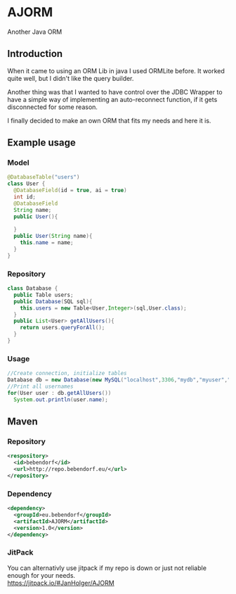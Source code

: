 # AJORM
Another Java ORM

## Introduction
When it came to using an ORM Lib in java I used ORMLite before. It worked quite well, but I didn't like the query builder.

Another thing was that I wanted to have control over the JDBC Wrapper to have a simple way of implementing an auto-reconnect function, if it gets disconnected for some reason. 

I finally decided to make an own ORM that fits my needs and here it is.

## Example usage

### Model
```java
@DatabaseTable("users")
class User {
  @DatabaseField(id = true, ai = true)
  int id;
  @DatabaseField
  String name;
  public User(){
    
  }
  public User(String name){
    this.name = name;
  }
}
```
### Repository
```java
class Database {
  public Table users;
  public Database(SQL sql){
    this.users = new Table<User,Integer>(sql,User.class);
  }
  public List<User> getAllUsers(){
    return users.queryForAll();
  }
}
```
### Usage
```java
//Create connection, initialize tables
Database db = new Database(new MySQL("localhost",3306,"mydb","myuser","changeme1234"));
//Print all usernames
for(User user : db.getAllUsers())
  System.out.println(user.name);
```

## Maven

### Repository
```xml
<respository>
  <id>bebendorf</id>
  <url>http://repo.bebendorf.eu/</url>
</repository>
```
### Dependency
```xml
<dependency>
  <groupId>eu.bebendorf</groupId>
  <artifactId>AJORM</artifactId>
  <version>1.0</version>
</dependency>
```
### JitPack
You can alternativly use jitpack if my repo is down or just not reliable enough for your needs.  
https://jitpack.io/#JanHolger/AJORM
